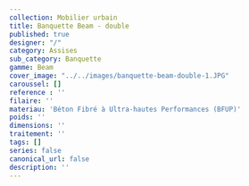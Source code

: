 ```yaml
---
collection: Mobilier urbain
title: Banquette Beam - double
published: true
designer: "/"
category: Assises
sub_category: Banquette
gamme: Beam
cover_image: "../../images/banquette-beam-double-1.JPG"
caroussel: []
reference : ''
filaire: ''
materiau: 'Béton Fibré à Ultra-hautes Performances (BFUP)'
poids: ''
dimensions: ''
traitement: ''
tags: []
series: false
canonical_url: false
description: ''
---
```

